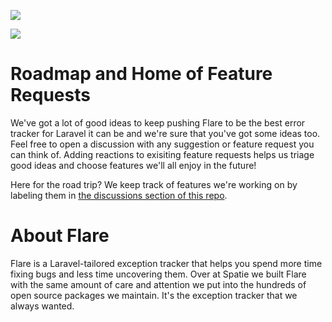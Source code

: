 
[<img src="https://github-ads.s3.eu-central-1.amazonaws.com/support-ukraine.svg?t=1" />](https://supportukrainenow.org)

![](https://d3c9xsxg06xn3z.cloudfront.net/bb3d0d51-5b32-40b3-a5bc-a331f2e047ec/images/newsletter/header.png)

# Roadmap and Home of Feature Requests

We've got a lot of good ideas to keep pushing Flare to be the best error tracker for Laravel it can be and we're sure that you've got some ideas too. Feel free to open a discussion with any suggestion or feature request you can think of. Adding reactions to exisiting feature requests helps us triage good ideas and choose features we'll all enjoy in the future!

Here for the road trip? We keep track of features we're working on by labeling them in [the discussions section of this repo](https://github.com/spatie/flareapp.io-roadmap/discussions?discussions_q=label%3A%22in+progress%22).

# About Flare

Flare is a Laravel-tailored exception tracker that helps you spend more time fixing bugs and less time uncovering them. Over at Spatie we built Flare with the same amount of care and attention we put into the hundreds of open source packages we maintain. It's the exception tracker that we always wanted.
